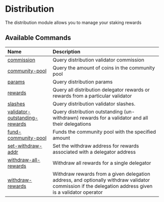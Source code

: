# Distribution

The distribution module allows you to manage your staking rewards

## Available Commands

| Name | Description |
| :--- | :--- |
| [commission](distribution.md#terpd-query-distribution-commission) | Query distribution validator commission |
| [community-pool](distribution.md#query-distribution-community-pool) | Query the amount of coins in the community pool |
| [params](distribution.md#query-distribution-rewards) | Query distribution params |
| [rewards](distribution.md#query-distribution-rewards) | Query all distribution delegator rewards or rewards from a particular validator |
| [slashes](distribution.md#query-distribution-slashes) | Query distribution validator slashes. |
| [validator-outstanding-rewards](distribution.md#query-distribution-validator-outstanding-rewards) | Query distribution outstanding \(un-withdrawn\) rewards for a validator and all their delegations |
| [fund-community-pool](distribution.md#tx-distribution-fund-community-pool) | Funds the community pool with the specified amount |
| [set-withdraw-addr](distribution.md#tx-distribution-set-withdraw-addr) | Set the withdraw address for rewards associated with a delegator address |
| [withdraw-all-rewards](distribution.md#tx-distribution-withdraw-all-rewards) | Withdraw all rewards for a single delegator |
| [withdraw-rewards](distribution.md#tx-distribution-withdraw-rewards) | Withdraw rewards from a given delegation address, and optionally withdraw validator commission if the delegation address given is a validator operator |